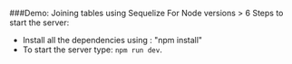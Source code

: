 ###Demo: Joining tables using Sequelize
For Node versions > 6 
Steps to start the server:
 - Install all the dependencies using : "npm install"
 - To start the server type: `npm run dev`. 
